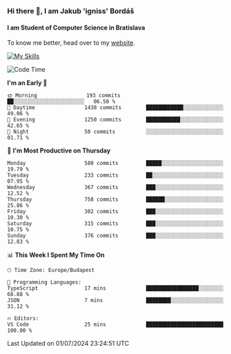 ### Hi there 👋, I am Jakub 'igniss' Bordáš

#### I am Student of Computer Science in Bratislava
To know me better, head over to my [website](https://bordas.sk).

[![My Skills](https://skillicons.dev/icons?i=js,html,css,figma,svelte,java,kotlin,python,postgresql,typescript,nest,nodejs)](https://bordas.sk)


<!--START_SECTION:waka-->
![Code Time](http://img.shields.io/badge/Code%20Time-1%2C484%20hrs%2041%20mins-blue)

**I'm an Early 🐤** 

```text
🌞 Morning                193 commits         ██░░░░░░░░░░░░░░░░░░░░░░░   06.58 % 
🌆 Daytime                1438 commits        ████████████░░░░░░░░░░░░░   49.06 % 
🌃 Evening                1250 commits        ███████████░░░░░░░░░░░░░░   42.65 % 
🌙 Night                  50 commits          ░░░░░░░░░░░░░░░░░░░░░░░░░   01.71 % 
```
📅 **I'm Most Productive on Thursday** 

```text
Monday                   580 commits         █████░░░░░░░░░░░░░░░░░░░░   19.79 % 
Tuesday                  233 commits         ██░░░░░░░░░░░░░░░░░░░░░░░   07.95 % 
Wednesday                367 commits         ███░░░░░░░░░░░░░░░░░░░░░░   12.52 % 
Thursday                 758 commits         ██████░░░░░░░░░░░░░░░░░░░   25.86 % 
Friday                   302 commits         ███░░░░░░░░░░░░░░░░░░░░░░   10.30 % 
Saturday                 315 commits         ███░░░░░░░░░░░░░░░░░░░░░░   10.75 % 
Sunday                   376 commits         ███░░░░░░░░░░░░░░░░░░░░░░   12.83 % 
```


📊 **This Week I Spent My Time On** 

```text
🕑︎ Time Zone: Europe/Budapest

💬 Programming Languages: 
TypeScript               17 mins             █████████████████░░░░░░░░   68.88 % 
JSON                     7 mins              ████████░░░░░░░░░░░░░░░░░   31.12 % 

🔥 Editors: 
VS Code                  25 mins             █████████████████████████   100.00 % 
```


 Last Updated on 01/07/2024 23:24:51 UTC
<!--END_SECTION:waka-->

